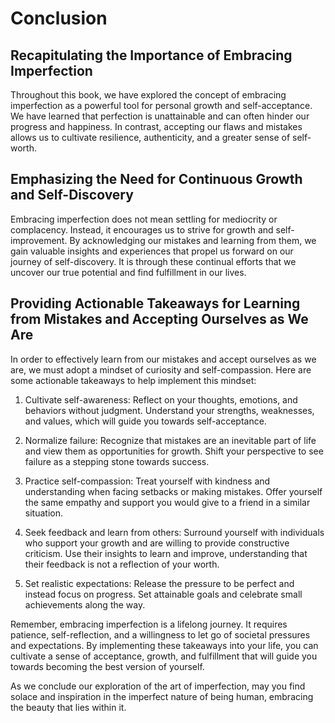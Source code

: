 Conclusion
==========

Recapitulating the Importance of Embracing Imperfection
-------------------------------------------------------

Throughout this book, we have explored the concept of embracing imperfection as a powerful tool for personal growth and self-acceptance. We have learned that perfection is unattainable and can often hinder our progress and happiness. In contrast, accepting our flaws and mistakes allows us to cultivate resilience, authenticity, and a greater sense of self-worth.

Emphasizing the Need for Continuous Growth and Self-Discovery
-------------------------------------------------------------

Embracing imperfection does not mean settling for mediocrity or complacency. Instead, it encourages us to strive for growth and self-improvement. By acknowledging our mistakes and learning from them, we gain valuable insights and experiences that propel us forward on our journey of self-discovery. It is through these continual efforts that we uncover our true potential and find fulfillment in our lives.

Providing Actionable Takeaways for Learning from Mistakes and Accepting Ourselves as We Are
-------------------------------------------------------------------------------------------

In order to effectively learn from our mistakes and accept ourselves as we are, we must adopt a mindset of curiosity and self-compassion. Here are some actionable takeaways to help implement this mindset:

1. Cultivate self-awareness: Reflect on your thoughts, emotions, and behaviors without judgment. Understand your strengths, weaknesses, and values, which will guide you towards self-acceptance.

2. Normalize failure: Recognize that mistakes are an inevitable part of life and view them as opportunities for growth. Shift your perspective to see failure as a stepping stone towards success.

3. Practice self-compassion: Treat yourself with kindness and understanding when facing setbacks or making mistakes. Offer yourself the same empathy and support you would give to a friend in a similar situation.

4. Seek feedback and learn from others: Surround yourself with individuals who support your growth and are willing to provide constructive criticism. Use their insights to learn and improve, understanding that their feedback is not a reflection of your worth.

5. Set realistic expectations: Release the pressure to be perfect and instead focus on progress. Set attainable goals and celebrate small achievements along the way.

Remember, embracing imperfection is a lifelong journey. It requires patience, self-reflection, and a willingness to let go of societal pressures and expectations. By implementing these takeaways into your life, you can cultivate a sense of acceptance, growth, and fulfillment that will guide you towards becoming the best version of yourself.

As we conclude our exploration of the art of imperfection, may you find solace and inspiration in the imperfect nature of being human, embracing the beauty that lies within it.

